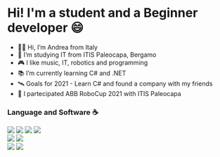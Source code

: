 <h1>Hi! I'm a student and a Beginner developer 😄</h1>
<ul>
  <li>👋🏻 Hi, I’m Andrea from Italy</li>
  <li>🏫 I’m studying IT from ITIS Paleocapa, Bergamo</li>
  <li>🎮 I like music, IT, robotics and programming</li>
  <li>📚 I’m currently learning C# and .NET</li>
  <li>🛰️ Goals for 2021 - Learn C# and found a company with my friends</li> 
  <li>🚈 I partecipated ABB RoboCup 2021 with ITIS Paleocapa</li>
</ul>

<h3>Language and Software ☕</h3>
<img src="https://github-readme-stats.vercel.app/api/top-langs/?username=andrearanica"> <img src="https://img.shields.io/badge/C%2B%2B-00599C?style=for-the-badge&logo=c%2B%2B&logoColor=white"> <img src="https://img.shields.io/badge/C%23-239120?style=for-the-badge&logo=c-sharp&logoColor=white"> <img src="https://img.shields.io/badge/Python-FFD43B?style=for-the-badge&logo=python&logoColor=darkgreen"> <br>
<!--A CAPO-->
<img src="https://img.shields.io/badge/HTML5-E34F26?style=for-the-badge&logo=html5&logoColor=white"> <img src="https://img.shields.io/badge/CSS3-1572B6?style=for-the-badge&logo=css3&logoColor=white">
<br>
<img src="https://img.shields.io/badge/Visual_Studio-5C2D91?style=for-the-badge&logo=visual%20studio&logoColor=white">
  <!--<li>ABB RobotStudio</li>-->
<img src="https://img.shields.io/badge/Arduino-00979D?style=for-the-badge&logo=Arduino&logoColor=white">
